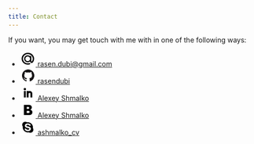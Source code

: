 ```yaml
---
title: Contact
---
```

If you want, you may get touch with me with in one of the following ways:

- <a href="mailto:rasen.dubi@gmail.com"><img src="/images/contact/email.png" /> rasen.dubi@gmail.com</a>
- [<img src="/images/contact/github.png" /> rasendubi](https://github.com/rasendubi "github")
- [<img src="/images/contact/linkedin.png" /> Alexey Shmalko](http://www.linkedin.com/profile/view?id=270729124 "LinkedIn")
- [<img src="/images/contact/vk.png" /> Alexey Shmalko](http://vk.com/id16677130 "vk.com")
- [<img src="/images/contact/skype.png" /> ashmalko\_cv](skype:ashmalko_cv?chat "skype")
